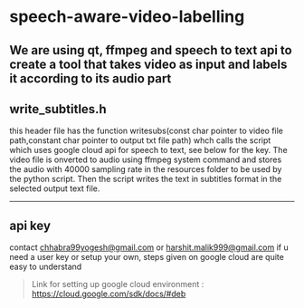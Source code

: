 # speech-aware-video-labelling
We are using qt, ffmpeg and speech to text api to create a tool that takes video as input and labels it according to its audio part 
-------------------------------------------
write_subtitles.h
------------------------------------------
this header file has the function writesubs(const char pointer to video file path,constant char pointer to output txt file path)
whch calls the script which uses google cloud api for speech to text, see below for the key. The video file is onverted to audio using ffmpeg system command and stores the audio with 40000 sampling rate in the resources folder to be used by the python script. Then the script writes the text in subtitles format in the selected output text file.


------
api key
-----
contact chhabra99yogesh@gmail.com or harshit.malik999@gmail.com if u need a user key or setup your own, steps given on google cloud are quite easy to understand
> Link for setting up google cloud environment : https://cloud.google.com/sdk/docs/#deb



